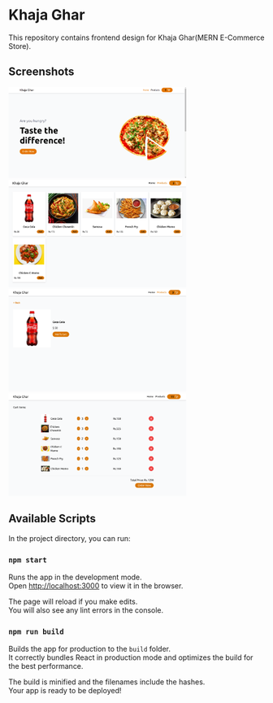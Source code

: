# Khaja Ghar

This repository contains frontend design for Khaja Ghar(MERN E-Commerce Store).

## Screenshots

<img src="./public/images/screenshot1.png" alt="screenshot" width="350">
<br>
<img src="./public/images/screenshot2.png" alt="screenshot" width="350">
<br>
<img src="./public/images/screenshot3.png" alt="screenshot" width="350">
<br>
<img src="./public/images/screenshot4.png" alt="screenshot" width="350">
<br>


## Available Scripts

In the project directory, you can run:

### `npm start`

Runs the app in the development mode.\
Open [http://localhost:3000](http://localhost:3000) to view it in the browser.

The page will reload if you make edits.\
You will also see any lint errors in the console.

### `npm run build`

Builds the app for production to the `build` folder.\
It correctly bundles React in production mode and optimizes the build for the best performance.

The build is minified and the filenames include the hashes.\
Your app is ready to be deployed!